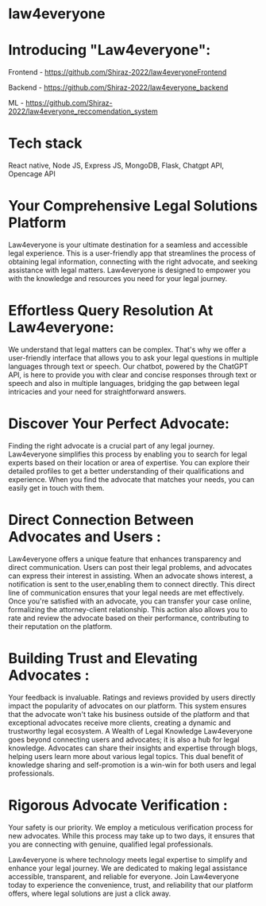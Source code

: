 # law4everyone

# Introducing "Law4everyone":
Frontend - https://github.com/Shiraz-2022/law4everyoneFrontend  

Backend - https://github.com/Shiraz-2022/law4everyone_backend  

ML - https://github.com/Shiraz-2022/law4everyone_reccomendation_system

# Tech stack 
React native, Node JS, Express JS, MongoDB, Flask, Chatgpt API, Opencage API

# Your Comprehensive Legal Solutions Platform
Law4everyone is your ultimate destination for a seamless and accessible legal experience. This is
a user-friendly app that streamlines the process of obtaining legal information,
connecting with the right advocate, and seeking assistance with legal matters.
Law4everyone is designed to empower you with the knowledge and resources you need for
your legal journey.

# Effortless Query Resolution At Law4everyone:
We understand that legal matters can be complex. That's why we offer a user-friendly interface
that allows you to ask your legal questions in multiple languages through text or speech. Our
chatbot, powered by the ChatGPT API, is here to provide you with clear and concise responses
through text or speech and also in multiple languages, bridging the gap between legal
intricacies and your need for straightforward answers.

# Discover Your Perfect Advocate:
Finding the right advocate is a crucial part of any legal journey. Law4everyone simplifies this
process by enabling you to search for legal experts based on their location or area of expertise.
You can explore their detailed profiles to get a better understanding of their qualifications and
experience.
When you find the advocate that matches your needs, you can easily get in touch with them.

# Direct Connection Between Advocates and Users :
Law4everyone offers a unique feature that enhances transparency and direct communication.
Users can post their legal problems, and advocates can express their interest in assisting.
When an advocate shows interest, a notification is sent to the user,enabling them to connect
directly. This direct line of communication ensures that your legal needs are met effectively.
Once you're satisfied with an advocate, you can transfer your case online, formalizing the
attorney-client relationship. This action also allows you to rate and review the advocate based
on their performance, contributing to their reputation on the platform.

# Building Trust and Elevating Advocates :
Your feedback is invaluable. Ratings and reviews provided by users directly impact the
popularity of advocates on our platform.
This system ensures that the advocate won't take his business outside of the platform and that
exceptional advocates receive more clients, creating a dynamic and trustworthy legal
ecosystem. A Wealth of Legal Knowledge Law4everyone goes beyond connecting users and
advocates; it is also a hub for legal knowledge. Advocates can share their insights and expertise
through blogs, helping users learn more about various legal topics. This dual benefit of
knowledge sharing and self-promotion is a win-win for both users and legal professionals.


# Rigorous Advocate Verification :
Your safety is our priority. We employ a meticulous verification process for new advocates.
While this process may take up to two days, it ensures that you are connecting with genuine,
qualified legal professionals.

Law4everyone is where technology meets legal expertise to simplify and enhance your legal
journey. We are dedicated to making legal assistance accessible, transparent, and reliable for
everyone. Join Law4everyone today to experience the convenience, trust, and reliability that our
platform offers, where legal solutions are just a click away.
